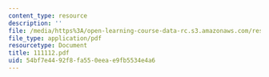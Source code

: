 ```yaml
---
content_type: resource
description: ''
file: /media/https%3A/open-learning-course-data-rc.s3.amazonaws.com/res-12-000-evolution-of-physical-oceanography-spring-2007/54bf7e4492f8fa550eeae9fb5534e4a6_111112.pdf
file_type: application/pdf
resourcetype: Document
title: 111112.pdf
uid: 54bf7e44-92f8-fa55-0eea-e9fb5534e4a6
---
```

